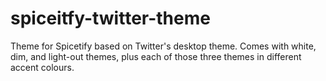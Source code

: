 # spiceitfy-twitter-theme

Theme for Spicetify based on Twitter's desktop theme. Comes with white, dim, and light-out themes, plus each of those three themes in different accent colours.
